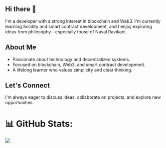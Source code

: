 ## Hi there 👋

I'm a developer with a strong interest in blockchain and Web3. I'm currently learning Solidity and smart contract development, and I enjoy exploring ideas from philosophy—especially those of Naval Ravikant.

## About Me

- Passionate about technology and decentralized systems.
- Focused on blockchain, Web3, and smart contract development.
- A lifelong learner who values simplicity and clear thinking.

## Let's Connect
I'm always eager to discuss ideas, collaborate on projects, and explore new opportunities.

# 📊 GitHub Stats:
![](https://github-readme-stats.vercel.app/api?username=Vivkzz&theme=radical&hide_border=false&include_all_commits=true&count_private=false)<br/>

<!-- Proudly created with GPRM ( https://gprm.itsvg.in ) -->
